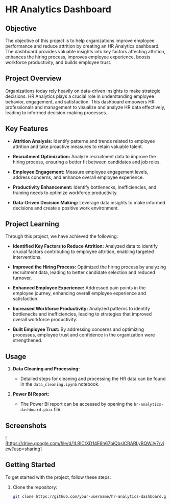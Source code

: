 # HR Analytics Dashboard

## Objective

The objective of this project is to help organizations improve employee performance and reduce attrition by creating an HR Analytics dashboard. The dashboard provides valuable insights into key factors affecting attrition, enhances the hiring process, improves employee experience, boosts workforce productivity, and builds employee trust.

## Project Overview

Organizations today rely heavily on data-driven insights to make strategic decisions. HR Analytics plays a crucial role in understanding employee behavior, engagement, and satisfaction. This dashboard empowers HR professionals and management to visualize and analyze HR data effectively, leading to informed decision-making processes.

## Key Features

- **Attrition Analysis:** Identify patterns and trends related to employee attrition and take proactive measures to retain valuable talent.
  
- **Recruitment Optimization:** Analyze recruitment data to improve the hiring process, ensuring a better fit between candidates and job roles.

- **Employee Engagement:** Measure employee engagement levels, address concerns, and enhance overall employee experience.

- **Productivity Enhancement:** Identify bottlenecks, inefficiencies, and training needs to optimize workforce productivity.

- **Data-Driven Decision Making:** Leverage data insights to make informed decisions and create a positive work environment.

## Project Learning

Through this project, we have achieved the following:

- **Identified Key Factors to Reduce Attrition:** Analyzed data to identify crucial factors contributing to employee attrition, enabling targeted interventions.
  
- **Improved the Hiring Process:** Optimized the hiring process by analyzing recruitment data, leading to better candidate selection and reduced turnover.

- **Enhanced Employee Experience:** Addressed pain points in the employee journey, enhancing overall employee experience and satisfaction.

- **Increased Workforce Productivity:** Analyzed patterns to identify bottlenecks and inefficiencies, leading to strategies that improved overall workforce productivity.

- **Built Employee Trust:** By addressing concerns and optimizing processes, employee trust and confidence in the organization were strengthened.

## Usage

1. **Data Cleaning and Processing:**
   - Detailed steps for cleaning and processing the HR data can be found in the `data_cleaning.ipynb` notebook.

2. **Power BI Report:**
   - The Power BI report can be accessed by opening the `hr-analytics-dashboard.pbix` file.

## Screenshots

![https://drive.google.com/file/d/1LBlCtXD14E6h67biQbsICRARLyBQWJy7/view?usp=sharing]

## Getting Started

To get started with the project, follow these steps:

1. Clone the repository:
   ```bash
   git clone https://github.com/your-username/hr-analytics-dashboard.git

